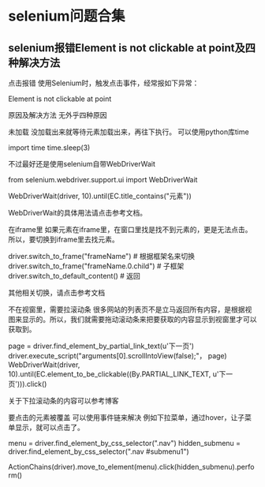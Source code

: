 # selenium问题合集

## selenium报错Element is not clickable at point及四种解决方法

点击报错
使用Selenium时，触发点击事件，经常报如下异常：

Element is not clickable at point

原因及解决方法
无外乎四种原因

未加载
没加载出来就等待元素加载出来，再往下执行。 
可以使用python库time

import time 
time.sleep(3)

不过最好还是使用selenium自带WebDriverWait

from selenium.webdriver.support.ui import WebDriverWait

WebDriverWait(driver, 10).until(EC.title_contains("元素"))

WebDriverWait的具体用法请点击参考文档。

在iframe里
如果元素在iframe里，在窗口里找是找不到元素的，更是无法点击。所以，要切换到iframe里去找元素。

driver.switch_to_frame("frameName")  # 根据框架名来切换
driver.switch_to_frame("frameName.0.child")  # 子框架
driver.switch_to_default_content()  # 返回

其他相关切换，请点击参考文档

不在视窗里，需要拉滚动条
很多网站的列表页不是立马返回所有内容，是根据视图来显示的。所以，我们就需要拖动滚动条来把要获取的内容显示到视窗里才可以获取到。

page = driver.find_element_by_partial_link_text(u'下一页')
driver.execute_script("arguments[0].scrollIntoView(false);"， page)
WebDriverWait(driver, 10).until(EC.element_to_be_clickable((By.PARTIAL_LINK_TEXT, u'下一页'))).click()

关于下拉滚动条的内容可以参考博客

要点击的元素被覆盖
可以使用事件链来解决 
例如下拉菜单，通过hover，让子菜单显示，就可以点击了。

menu = driver.find_element_by_css_selector(".nav")
hidden_submenu = driver.find_element_by_css_selector(".nav #submenu1")

ActionChains(driver).move_to_element(menu).click(hidden_submenu).perform()